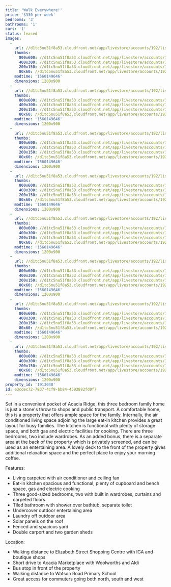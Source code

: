 ```yaml
---
title: 'Walk Everywhere!'
price: '$330 per week'
bedrooms: '3'
bathrooms: '1'
cars: '1'
status: leased
images:
  -
    url: //d1tc5nu51f8a53.cloudfront.net/app/livestore/accounts/192/listings/1947649/images/Bellamy-19-Front2-Da_df7c-55e3-73ce-f6eb-d170-52c0-5e24-7fb3_20190610045334.jpg
    thumbs:
      800x600: //d1tc5nu51f8a53.cloudfront.net/app/livestore/accounts/192/listings/1947649/images/Bellamy-19-Front2-Da_df7c-55e3-73ce-f6eb-d170-52c0-5e24-7fb3_20190610045334_800x600.jpg
      400x300: //d1tc5nu51f8a53.cloudfront.net/app/livestore/accounts/192/listings/1947649/images/Bellamy-19-Front2-Da_df7c-55e3-73ce-f6eb-d170-52c0-5e24-7fb3_20190610045334_400x300.jpg
      200x150: //d1tc5nu51f8a53.cloudfront.net/app/livestore/accounts/192/listings/1947649/images/Bellamy-19-Front2-Da_df7c-55e3-73ce-f6eb-d170-52c0-5e24-7fb3_20190610045334_200x150.jpg
      80x60: //d1tc5nu51f8a53.cloudfront.net/app/livestore/accounts/192/listings/1947649/images/Bellamy-19-Front2-Da_df7c-55e3-73ce-f6eb-d170-52c0-5e24-7fb3_20190610045334_80x60.jpg
    modtime: '1560149646'
    dimensions: 1200x900
  -
    url: //d1tc5nu51f8a53.cloudfront.net/app/livestore/accounts/192/listings/1947649/images/Bellamy-19-Front-Day_7561-99bb-fe64-25da-3bbd-4d98-b381-b629_20190610045349.jpg
    thumbs:
      800x600: //d1tc5nu51f8a53.cloudfront.net/app/livestore/accounts/192/listings/1947649/images/Bellamy-19-Front-Day_7561-99bb-fe64-25da-3bbd-4d98-b381-b629_20190610045349_800x600.jpg
      400x300: //d1tc5nu51f8a53.cloudfront.net/app/livestore/accounts/192/listings/1947649/images/Bellamy-19-Front-Day_7561-99bb-fe64-25da-3bbd-4d98-b381-b629_20190610045349_400x300.jpg
      200x150: //d1tc5nu51f8a53.cloudfront.net/app/livestore/accounts/192/listings/1947649/images/Bellamy-19-Front-Day_7561-99bb-fe64-25da-3bbd-4d98-b381-b629_20190610045349_200x150.jpg
      80x60: //d1tc5nu51f8a53.cloudfront.net/app/livestore/accounts/192/listings/1947649/images/Bellamy-19-Front-Day_7561-99bb-fe64-25da-3bbd-4d98-b381-b629_20190610045349_80x60.jpg
    modtime: '1560149646'
    dimensions: 1200x900
  -
    url: //d1tc5nu51f8a53.cloudfront.net/app/livestore/accounts/192/listings/1947649/images/Bellamy-19-Kitchen-D_7832-11d9-1f8a-00c0-81b0-5bff-df16-437e_20190610045339.jpg
    thumbs:
      800x600: //d1tc5nu51f8a53.cloudfront.net/app/livestore/accounts/192/listings/1947649/images/Bellamy-19-Kitchen-D_7832-11d9-1f8a-00c0-81b0-5bff-df16-437e_20190610045339_800x600.jpg
      400x300: //d1tc5nu51f8a53.cloudfront.net/app/livestore/accounts/192/listings/1947649/images/Bellamy-19-Kitchen-D_7832-11d9-1f8a-00c0-81b0-5bff-df16-437e_20190610045339_400x300.jpg
      200x150: //d1tc5nu51f8a53.cloudfront.net/app/livestore/accounts/192/listings/1947649/images/Bellamy-19-Kitchen-D_7832-11d9-1f8a-00c0-81b0-5bff-df16-437e_20190610045339_200x150.jpg
      80x60: //d1tc5nu51f8a53.cloudfront.net/app/livestore/accounts/192/listings/1947649/images/Bellamy-19-Kitchen-D_7832-11d9-1f8a-00c0-81b0-5bff-df16-437e_20190610045339_80x60.jpg
    modtime: '1560149646'
    dimensions: 1200x900
  -
    url: //d1tc5nu51f8a53.cloudfront.net/app/livestore/accounts/192/listings/1947649/images/Bellamy-19-Patio-Day_7df3-97ea-7d9e-c947-1b1d-d8e1-0f6d-e49f_20190610045336.jpg
    thumbs:
      800x600: //d1tc5nu51f8a53.cloudfront.net/app/livestore/accounts/192/listings/1947649/images/Bellamy-19-Patio-Day_7df3-97ea-7d9e-c947-1b1d-d8e1-0f6d-e49f_20190610045336_800x600.jpg
      400x300: //d1tc5nu51f8a53.cloudfront.net/app/livestore/accounts/192/listings/1947649/images/Bellamy-19-Patio-Day_7df3-97ea-7d9e-c947-1b1d-d8e1-0f6d-e49f_20190610045336_400x300.jpg
      200x150: //d1tc5nu51f8a53.cloudfront.net/app/livestore/accounts/192/listings/1947649/images/Bellamy-19-Patio-Day_7df3-97ea-7d9e-c947-1b1d-d8e1-0f6d-e49f_20190610045336_200x150.jpg
      80x60: //d1tc5nu51f8a53.cloudfront.net/app/livestore/accounts/192/listings/1947649/images/Bellamy-19-Patio-Day_7df3-97ea-7d9e-c947-1b1d-d8e1-0f6d-e49f_20190610045336_80x60.jpg
    modtime: '1560149646'
    dimensions: 1200x900
  -
    url: //d1tc5nu51f8a53.cloudfront.net/app/livestore/accounts/192/listings/1947649/images/Bellamy-19-Living-Da_24ea-bc44-38be-a252-669f-5c50-c2ed-4526_20190610045338.jpg
    thumbs:
      800x600: //d1tc5nu51f8a53.cloudfront.net/app/livestore/accounts/192/listings/1947649/images/Bellamy-19-Living-Da_24ea-bc44-38be-a252-669f-5c50-c2ed-4526_20190610045338_800x600.jpg
      400x300: //d1tc5nu51f8a53.cloudfront.net/app/livestore/accounts/192/listings/1947649/images/Bellamy-19-Living-Da_24ea-bc44-38be-a252-669f-5c50-c2ed-4526_20190610045338_400x300.jpg
      200x150: //d1tc5nu51f8a53.cloudfront.net/app/livestore/accounts/192/listings/1947649/images/Bellamy-19-Living-Da_24ea-bc44-38be-a252-669f-5c50-c2ed-4526_20190610045338_200x150.jpg
      80x60: //d1tc5nu51f8a53.cloudfront.net/app/livestore/accounts/192/listings/1947649/images/Bellamy-19-Living-Da_24ea-bc44-38be-a252-669f-5c50-c2ed-4526_20190610045338_80x60.jpg
    modtime: '1560149646'
    dimensions: 1200x900
  -
    url: //d1tc5nu51f8a53.cloudfront.net/app/livestore/accounts/192/listings/1947649/images/Bellamy-19-Bed2-Dayn_5495-71d4-c0c8-24a1-888f-4d73-8114-f45f_20190610045328.jpg
    thumbs:
      800x600: //d1tc5nu51f8a53.cloudfront.net/app/livestore/accounts/192/listings/1947649/images/Bellamy-19-Bed2-Dayn_5495-71d4-c0c8-24a1-888f-4d73-8114-f45f_20190610045328_800x600.jpg
      400x300: //d1tc5nu51f8a53.cloudfront.net/app/livestore/accounts/192/listings/1947649/images/Bellamy-19-Bed2-Dayn_5495-71d4-c0c8-24a1-888f-4d73-8114-f45f_20190610045328_400x300.jpg
      200x150: //d1tc5nu51f8a53.cloudfront.net/app/livestore/accounts/192/listings/1947649/images/Bellamy-19-Bed2-Dayn_5495-71d4-c0c8-24a1-888f-4d73-8114-f45f_20190610045328_200x150.jpg
      80x60: //d1tc5nu51f8a53.cloudfront.net/app/livestore/accounts/192/listings/1947649/images/Bellamy-19-Bed2-Dayn_5495-71d4-c0c8-24a1-888f-4d73-8114-f45f_20190610045328_80x60.jpg
    modtime: '1560149646'
    dimensions: 1200x900
  -
    url: //d1tc5nu51f8a53.cloudfront.net/app/livestore/accounts/192/listings/1947649/images/Bellamy-19-Bed1-Dayn_31d3-bcf8-aeee-7465-18c5-2e51-95d2-07bf_20190610045330.jpg
    thumbs:
      800x600: //d1tc5nu51f8a53.cloudfront.net/app/livestore/accounts/192/listings/1947649/images/Bellamy-19-Bed1-Dayn_31d3-bcf8-aeee-7465-18c5-2e51-95d2-07bf_20190610045330_800x600.jpg
      400x300: //d1tc5nu51f8a53.cloudfront.net/app/livestore/accounts/192/listings/1947649/images/Bellamy-19-Bed1-Dayn_31d3-bcf8-aeee-7465-18c5-2e51-95d2-07bf_20190610045330_400x300.jpg
      200x150: //d1tc5nu51f8a53.cloudfront.net/app/livestore/accounts/192/listings/1947649/images/Bellamy-19-Bed1-Dayn_31d3-bcf8-aeee-7465-18c5-2e51-95d2-07bf_20190610045330_200x150.jpg
      80x60: //d1tc5nu51f8a53.cloudfront.net/app/livestore/accounts/192/listings/1947649/images/Bellamy-19-Bed1-Dayn_31d3-bcf8-aeee-7465-18c5-2e51-95d2-07bf_20190610045330_80x60.jpg
    modtime: '1560149646'
    dimensions: 1200x900
  -
    url: //d1tc5nu51f8a53.cloudfront.net/app/livestore/accounts/192/listings/1947649/images/Bellamy-19-Carport-D_f059-4bcf-e64c-258a-3082-1f44-c923-07f1_20190610045342.jpg
    thumbs:
      800x600: //d1tc5nu51f8a53.cloudfront.net/app/livestore/accounts/192/listings/1947649/images/Bellamy-19-Carport-D_f059-4bcf-e64c-258a-3082-1f44-c923-07f1_20190610045342_800x600.jpg
      400x300: //d1tc5nu51f8a53.cloudfront.net/app/livestore/accounts/192/listings/1947649/images/Bellamy-19-Carport-D_f059-4bcf-e64c-258a-3082-1f44-c923-07f1_20190610045342_400x300.jpg
      200x150: //d1tc5nu51f8a53.cloudfront.net/app/livestore/accounts/192/listings/1947649/images/Bellamy-19-Carport-D_f059-4bcf-e64c-258a-3082-1f44-c923-07f1_20190610045342_200x150.jpg
      80x60: //d1tc5nu51f8a53.cloudfront.net/app/livestore/accounts/192/listings/1947649/images/Bellamy-19-Carport-D_f059-4bcf-e64c-258a-3082-1f44-c923-07f1_20190610045342_80x60.jpg
    modtime: '1560149646'
    dimensions: 1200x900
property_id: '1913048'
id: e3cdec72-7837-4cf9-bb84-4593882fd0f7
---
```

Set in a convenient pocket of Acacia Ridge, this three bedroom family home is just a stone's throw to shops and public transport. A comfortable home, this is a property that offers ample space for the family. Internally, the air conditioned living space adjoining the large eat-in kitchen provides a great layout for busy families. The kitchen is functional with plenty of storage space, and both gas and electric facilities for cooking. There are three bedrooms, two include wardrobes. As an added bonus, there is a separate area at the back of the property which is privately screened, and can be used as an entertaining area. A lovely deck to the front of the property gives additional relaxation space and the perfect place to enjoy your morning coffee.

Features:

*  Living carpeted with air conditioner and ceiling fan
*  Eat-in kitchen spacious and functional, plenty of cupboard and bench space, gas and electric cooking
*  Three good-sized bedrooms, two with built in wardrobes, curtains and carpeted floors
*  Tiled bathroom with shower over bathtub, separate toilet
*  Undercover outdoor entertaining area
*  Laundry off outdoor area
*  Solar panels on the roof
*  Fenced and spacious yard
*  Double carport and two garden sheds

Location:

*  Walking distance to Elizabeth Street Shopping Centre with IGA and boutique shops
*  Short drive to Acacia Marketplace with Woolworths and Aldi
*  Bus stop in front of the property
*  Walking distance to Watson Road Primary School
*  Great access for commuters going both north, south and west